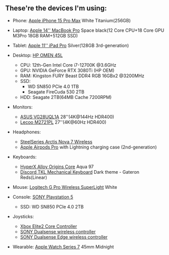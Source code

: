 ## These're the devices I'm using:

- Phone: [Apple iPhone 15 Pro Max](https://www.apple.com/iphone-15-pro/) White Titanium(256GB)

- Laptop: [Apple 14'' MacBook Pro](https://www.apple.com/macbook-pro-14-and-16/) Space black(12 Core CPU+18 Core GPU M3Pro 18GB RAM+512GB SSD)

- Tablet: [Apple 11'' iPad Pro](https://www.apple.com/ipad-pro/) Silver(128GB 3rd-generation)

- Desktop: [HP OMEN 45L](https://www.omen.com/us/en/desktops/omen-45l.html)
  - CPU: 12th-Gen Intel Core i7-12700K @3.6GHz
  - GPU: NVIDIA GeForce RTX 3080Ti (HP OEM)
  - RAM: Kingston FURY Beast DDR4 RGB 16GBx2 @3200MHz
  - SSD:
    - WD SN850 PCIe 4.0 1TB
    - Seagate FireCuda 530 2TB
  - HDD: Seagate 2TB(64MB Cache 7200RPM)

- Monitors:
  - [ASUS VG28UQL1A](https://www.asus.com/us/displays-desktops/monitors/tuf-gaming/tuf-gaming-vg28uql1a/) 28''(4K@144Hz HDR400)
  - [Lecoo M2721PL](https://item.m.jd.com/product/10062746266185.html) 27''(4K@60Hz HDR400)
  
- Headphones:
  - [SteelSeries Arctis Nova 7 Wireless](https://cn.steelseries.com/gaming-headsets/arctis-nova-7)
  - [Apple Airpods Pro](https://www.apple.com/airpods-pro/) with Lightning charging case (2nd-generation)
  
- Keyboards: 
    - [HyperX Alloy Origins Core](https://hyperx.com/products/hyperx-alloy-origins-core-mechanical-gaming-keyboard?loc=US&variant=41077971288221) Aqua 97
    - [Discord TKL Mechanical Keyboard](https://discordmerch.com/products/discord-tkl-mechanical-keyboard) Dark theme - Gateron Reds(Linear)
  
- Mouse: [Logitech G Pro Wireless SuperLight](https://www.logitechg.com/en-us/products/gaming-mice/pro-x-superlight-wireless-mouse.910-005940.html) White

- Console: [SONY Playstation 5](https://playstation.com)
  - SSD: WD SN850 PCIe 4.0 2TB

- Joysticks:
  -  [Xbox Elite2 Core Controller](https://www.xbox.com/en-US/accessories/controllers/xbox-elite-wireless-controller-series-2-core)
  -  [SONY Dualsense wireless controller](https://direct.playstation.com/en-us/buy-accessories/dualsense-wireless-controller)
  -  [SONY Dualsense Edge wireless controller](https://direct.playstation.com/en-us/buy-accessories/dualsense-edge-wireless-controller)

- Wearable: [Apple Watch Series 7](https://apple.com/watch) 45mm Midnight
